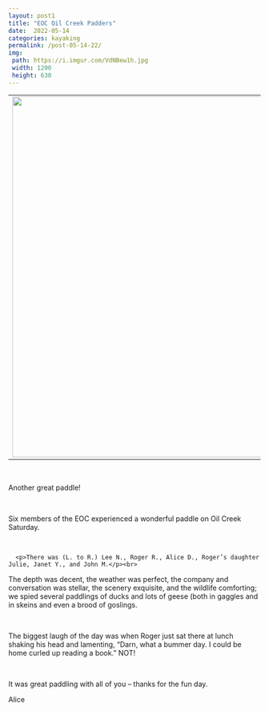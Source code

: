 ```yaml
---
layout: post1
title: "EOC Oil Creek Padders"
date:  2022-05-14
categories: kayaking
permalink: /post-05-14-22/
img:
 path: https://i.imgur.com/VdNBew1h.jpg
 width: 1200
 height: 630
---
```





<table border="0" cellpadding="0">
  <tr>
    <td width="100%"><img src="https://i.imgur.com/VdNBew1h.jpg" width="960" height="720" class="responsive" name="photoslider"></td>
  </tr>
 </table>



<p></p><br>

 <p>Another great paddle!<p/><br>

<p>Six members of the EOC experienced a wonderful paddle on Oil Creek Saturday.<p/><br>

      <p>There was (L. to R.) Lee N., Roger R., Alice D., Roger’s daughter Julie, Janet Y., and John M.</p><br>

<p>The depth was decent, the weather was perfect, the company and conversation was stellar,  the scenery exquisite,  and the wildlife comforting; we spied several paddlings of ducks and lots of geese (both in gaggles and in skeins and even a brood of goslings.</p><br>

 

<p>The biggest laugh of the day was when Roger just sat there at lunch shaking his head and lamenting, “Darn, what a bummer day. I could be home curled up reading a book.”   NOT!</P><br>

 

<p>It was great paddling with all of you – thanks for the fun day.</p>

 

Alice</p><br>
 
 
<br>
<br>

